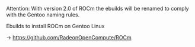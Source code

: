 
Attention: With version 2.0 of ROCm the ebuilds will be renamed to comply with the Gentoo naming rules.

Ebuilds to install ROCm on Gentoo Linux

-> https://github.com/RadeonOpenCompute/ROCm

